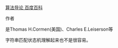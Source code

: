 ﻿[算法导论 百度百科](http://baike.baidu.com/item/%E7%AE%97%E6%B3%95%E5%AF%BC%E8%AE%BA/1775186)

作者

是Thomas H.Cormen(美国)、Charles E.Leiserson等


字符串匹配状态机理解起来也不是很容易。
